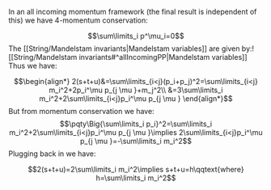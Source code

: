 In an all incoming momentum framework (the final result is independent of this) we have 4-momentum conservation:

$$\sum\limits_i p^\mu_i=0$$
The [[String/Mandelstam invariants|Mandelstam variables]] are given by:![[String/Mandelstam invariants#^allIncomingPP|Mandelstam variables]]
Thus we have:

$$\begin{align*}
2(s+t+u)&=\sum\limits_{i<j}(p_i+p_j)^2=\sum\limits_{i<j} m_i^2+2p_i^\mu p_{j \mu }+m_j^2\\
&=3\sum\limits_i m_i^2+2\sum\limits_{i<j}p_i^\mu p_{j \mu } 
\end{align*}$$
But from momentum conservation we have:
$$\pqty\Big{\sum\limits_i p_i}^2=\sum\limits_i m_i^2+2\sum\limits_{i<j}p_i^\mu p_{j \mu }\implies 2\sum\limits_{i<j}p_i^\mu p_{j \mu }=-\sum\limits_i m_i^2$$
Plugging back in we have:

$$2(s+t+u)=2\sum\limits_i m_i^2\implies s+t+u=h\qqtext{where} h=\sum\limits_i m_i^2$$
